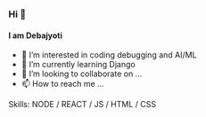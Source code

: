 ### Hi 👋
#### I am Debajyoti

- 👀 I’m interested in coding debugging and AI/ML
- 🌱 I’m currently learning Django
- 💞️ I’m looking to collaborate on ...
- 📫 How to reach me ...


Skills: NODE / REACT / JS / HTML / CSS





